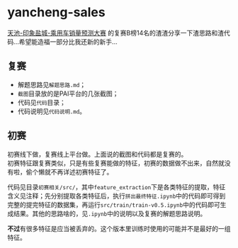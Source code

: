 # yancheng-sales
[天池-印象盐城-乘用车销量预测大赛](https://tianchi.aliyun.com/competition/information.htm?spm=5176.100068.5678.2.45005e866tTWxC&raceId=231640) 的复赛B榜14名的渣渣分享一下渣思路和渣代码...希望能造福一部分比我还新的新手...  

## 复赛

- 解题思路见`解题思路.md`；  
- `截图`目录放的是PAI平台的几张截图；  
- 代码见`代码`目录；  
- 代码说明见`代码说明.md`。

## 初赛

初赛线下做，复赛线上平台做。上面说的截图和代码都是复赛的。  
初赛特征跟复赛类似，只是有些复赛能做的特征，初赛的数据做不出来，自然就没有啦，偷个懒就不再详述初赛特征了。  

代码见目录`初赛相关/src/`，其中`feature_extraction`下是各类特征的提取，特征含义见注释；先分别提取各类特征后，执行`拼出最终特征.ipynb`中的代码即可得到完整的提完特征的数据集，再运行`src/train/train-v0.5.ipynb`中的代码即可生成结果。其他的思路啥的，见`.ipynb`中的说明以及复赛的解题思路说明。

**不过**有很多特征是应当被丢弃的。这个版本里训练时使用的可能并不是最好的一组特征。
